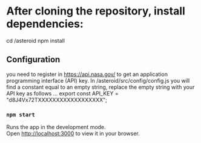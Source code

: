 # After cloning the repository, install dependencies:

cd <project folder>/asteroid
npm install

## Configuration

you need to register in https://api.nasa.gov/ to get an application programming interface (API) key.
In <project folder>/asteroid/src/config/config.js you will find a constant equal to an empty string, replace the empty string with your API key as follows
...
export const API_KEY = "d8J4Vx72TXXXXXXXXXXXXXXXXXX";

### `npm start`

Runs the app in the development mode.\
Open [http://localhost:3000](http://localhost:3000) to view it in your browser.
